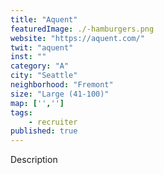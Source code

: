 ```yaml
---
title: "Aquent"
featuredImage: ./-hamburgers.png
website: "https://aquent.com/"
twit: "aquent"
inst: ""
category: "A"
city: "Seattle"
neighborhood: "Fremont"
size: "Large (41-100)"
map: ['','']
tags:
    - recruiter
published: true
---
```


Description
